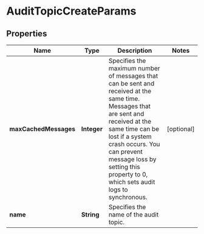 
# AuditTopicCreateParams

## Properties
Name | Type | Description | Notes
------------ | ------------- | ------------- | -------------
**maxCachedMessages** | **Integer** | Specifies the maximum number of messages that can be sent and received at the same time. Messages that are sent and received at the same time can be lost if a system crash occurs. You can prevent message loss by setting this property to 0, which sets audit logs to synchronous. |  [optional]
**name** | **String** | Specifies the name of the audit topic. | 



